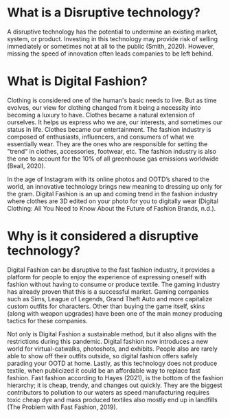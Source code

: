 # What is a Disruptive technology?
A disruptive technology has the potential to undermine an existing market, system, or product. Investing in this technology may provide risk of selling immediately or sometimes not at all to the public (Smith, 2020). However, missing the speed of innovation often leads companies to be left behind.

# What is Digital Fashion?
Clothing is considered one of the human's basic needs to live. But as time evolves, our view for clothing changed from it being a necessity into becoming a luxury to have. Clothes became a natural extension of ourselves. It helps us express who we are, our interests, and sometimes our status in life. Clothes became our entertainment.
The fashion industry is composed of enthusiasts, influencers, and consumers of what we essentially wear. They are the ones who are responsible for setting the "trend" in clothes, accessories, footwear, etc. The fashion industry is also the one to account for the 10% of all greenhouse gas emissions worldwide (Beall, 2020).

In the age of Instagram with its online photos and OOTD’s shared to the world, an innovative technology brings new meaning to dressing up only for the gram. Digital Fashion is an up and coming trend in the fashion industry where clothes are 3D edited on your photo for you to digitally wear (Digital Clothing: All You Need to Know About the Future of Fashion Brands, n.d.).

# Why is it considered a disruptive technology?
Digital Fashion can be disruptive to the fast fashion industry, it provides a platform for people to enjoy the experience of expressing oneself with fashion without having to consume or produce textile. The gaming industry has already proven that this is a successful market. Gaming companies such as Sims, League of Legends, Grand Theft Auto and more capitalize custom outfits for characters. Other than buying the game itself, skins (along with weapon upgrades) have been one of the main money producing tactics for these companies.

Not only is Digital Fashion a sustainable method, but it also aligns with the restrictions during this pandemic. Digital fashion now introduces a new world for virtual-catwalks, photoshots, and exhibits. People also are rarely able to show off their outfits outside, so digital fashion offers safely parading your OOTD at home. Lastly, as this technology does not produce textile, when publicized it could be an affordable way to replace fast fashion. Fast fashion according to Hayes (2021), is the bottom of the fashion hierarchy; it is cheap, trendy, and changes out quickly. They are the biggest contributors to pollution to our waters as speed manufacturing requires toxic cheap dye and mass produced textiles also mostly end up in landfills (The Problem with Fast Fashion, 2019).

